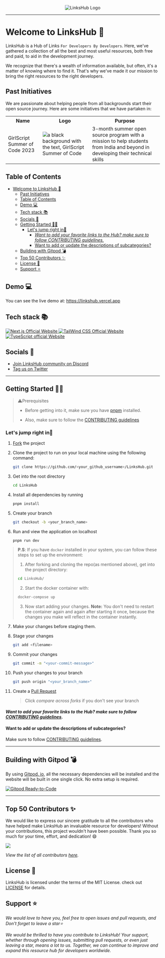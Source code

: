 <article align="center">
<img src="https://user-images.githubusercontent.com/78981177/232279811-a219b1b5-6383-4ace-9614-24c6b258fec0.png" alt="LinksHub Logo" />
</article><hr>

<a name="welcome-to-linkshub"></a>

# Welcome to LinksHub 👋

LinksHub is a Hub of Links `For Developers By Developers`. Here, we've gathered a collection of all the best and most useful resources, both free and paid, to aid in the development journey.

We recognize that there's a wealth of information available, but often, it's a matter of knowing where to find it. That's why we've made it our mission to bring the right resources to the right developers.
## Past Initiatives

We are passionate about helping people from all backgrounds start their open source journey. Here are some initiatives that we have partaken in:
 <table>
  <tr>
    <th>Name</th>
    <th>Logo</th>
    <th>Purpose</th>
  </tr>
  <tr>
    <td>GirlScript Summer of Code 2023 </td>
    <td><img src="company_a_logo.png" alt="a black background with the text, GirlScript Summer of Code"></td>
    <td>  3-month summer
open source program with a mission to help students from India and beyond in developing their technical skills </td>
  </tr>
</table>

<a name="demo"></a>

## Table of Contents

- [Welcome to LinksHub 👋](#welcome-to-linkshub-)
  - [Past Initiatives](#past-initiatives)
  - [Table of Contents](#table-of-contents)
  - [Demo 💻](#demo-)
  - [Tech stack 📚](#tech-stack-)
  - [Socials 📱](#socials-)
  - [Getting Started 👩‍💻](#getting-started-)
    - [Let's jump right in🌟](#lets-jump-right-in)
      - [_Want to add your favorite links to the Hub? make sure to follow CONTRIBUTING guidelines._](#want-to-add-your-favorite-links-to-the-hub-make-sure-to-follow-contributing-guidelines)
      - [Want to add or update the descriptions of subcategories?](#want-to-add-or-update-the-descriptions-of-subcategories)
  - [Building with Gitpod 💣](#building-with-gitpod-)
  - [Top 50 Contributors ✨](#top-50-contributors-)
  - [License 📝](#license-)
  - [Support ⭐](#support-)

## Demo 💻

You can see the live demo at: https://linkshub.vercel.app

<a name="tech-stack"></a>

## Tech stack 📚

<p>
  <a href="https://nextjs.org/">
    <img src="https://img.shields.io/badge/Next.js-7c3aed?style=for-the-badge&logo=next.js&logoColor=white" alt="Next.js Official Website"/>
  </a>
  <a href="https://tailwindcss.com/">
    <img src="https://img.shields.io/badge/tailwind_css-7c3aed?style=for-the-badge&logo=tailwindcss&logoColor=white" alt="TailWind CSS Official Website"/>
  </a>
  <a href="https://www.typescriptlang.org/">
    <img src="https://img.shields.io/badge/typescript-7c3aed?style=for-the-badge&logo=typescript&logoColor=white" alt="TypeScript official Website"/>
  </a>
</p>

<a name="socials"></a>

## Socials 📱

- [Join LinksHub community on Discord](https://discord.com/invite/NvK67YnJX5)
- [Tag us on Twitter](https://twitter.com/the_linkshub)

---

<a name="getting-started"></a>

## Getting Started 👩‍💻

> ⚠️Prerequisites
>
> - Before getting into it, make sure you have [pnpm](https://nodejs.org/download) installed.
>
> - Also, make sure to follow the [CONTRIBUTING guidelines](https://github.com/rupali-codes/LinksHub/blob/main/CONTRIBUTING.md)

### Let's jump right in🌟

1. [Fork](https://github.com/rupali-codes/LinksHub/fork) the project
2. Clone the project to run on your local machine using the following command:

   ```sh
   git clone https://github.com/<your_github_username>/LinksHub.git
   ```

3. Get into the root directory

   ```sh
   cd LinksHub
   ```

4. Install all dependencies by running

   ```sh
   pnpm install
   ```

5. Create your branch

   ```sh
   git checkout -b <your_branch_name>
   ```

6. Run and view the application on localhost

   ```sh
   pnpm run dev
   ```

> **P.S**: If you have `docker` installed in your system, you can follow these steps to set up the environment:
> 1. After forking and cloning the repo(as mentioned above), get into the project directory:
> ```bash
> cd LinksHub/
> ```
> 2. Start the docker container with:
> ```bash 
> docker-compose up
> ```
> 3. Now start adding your changes.
> **Note:** You don't need to restart the container again and again after starting it once, because the changes you make will reflect in the container instantly.

7. Make your changes before staging them.

8. Stage your changes

   ```sh
   git add <filename>
   ```

9. Commit your changes

   ```sh
   git commit -m "<your-commit-message>"
   ```

10. Push your changes to your branch

    ```sh
    git push origin "<your_branch_name>"
    ```

11. Create a [Pull Request](https://github.com/rupali-codes/linkshub/compare)

    > Click _compare across forks_ if you don't see your branch

#### _Want to add your favorite links to the Hub? make sure to follow [CONTRIBUTING guidelines](https://github.com/rupali-codes/linkshub/blob/main/CONTRIBUTING.md)._

#### Want to add or update the descriptions of subcategories?
Make sure to follow [CONTRIBUTING guidelines](./CONTRIBUTING.md#Adding-and-Updating-Category-Description-).

---

<a name="building-with-gitpod"></a>

## Building with Gitpod 💣

By using [Gitpod. io](https://www.gitpod.io), all the necessary dependencies will be installed
and the website will be built in one single click. No extra setup is required.

[![Gitpod Ready-to-Code](https://gitpod.io/button/open-in-gitpod.svg)](https://gitpod.io/#https://github.com/rupali-codes/LinksHub)

---

<a name="our-contributors"></a>

## Top 50 Contributors ✨

We would like to express our sincere gratitude to all the contributors who have helped make LinksHub an invaluable resource for developers! Without your contributions, this project wouldn't have been possible. Thank you so much for your time, effort, and dedication! 😄

<a href="https://github.com/rupali-codes/LinksHub/graphs/contributors">
  <img src="https://contrib.rocks/image?max=50&repo=rupali-codes/LinksHub" />
</a>

_View the list of all contributors [here](https://github.com/rupali-codes/LinksHub/graphs/contributors)._

<a name="license"></a>

## License 📝

LinksHub is licensed under the terms of the MIT License. check out [LICENSE](https://github.com/rupali-codes/LinksHub/blob/main/LICENSE) for details.

<a name="support"></a>

## Support ⭐

_We would love to have you, feel free to open issues and pull requests, and Don't forget to leave a star⭐_

_We would be thrilled to have you contribute to LinksHub! Your support, whether through opening issues, submitting pull requests, or even just leaving a star, means a lot to us. Together, we can continue to improve and expand this resource hub for developers worldwide._
